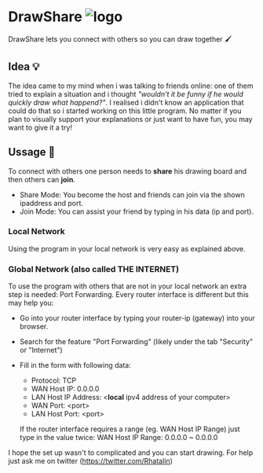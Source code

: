 # DrawShare ![logo](https://github.com/Rhatalin/DrawShare/blob/master/GUI/Resources/DrawShareLogo_50.png "DrawShare Logo")

DrawShare lets you connect with others so you can draw together :paintbrush:

## Idea :bulb: 

The idea came to my mind when i was talking to friends online: one of them tried to explain a situation and i thought *"wouldn't it be funny if he would quickly draw what happend?"*. I realised i didn't know an application that could do that so i started working on this little program. No matter if you plan to visually support your explanations or just want to have fun, you may want to give it a try!

## Ussage :wrench:

To connect with others one person needs to **share** his drawing board and then others can **join**.

* Share Mode: You become the host and friends can join via the shown ipaddress and port.
* Join Mode: You can assist your friend by typing in his data (ip and port).

### Local Network

Using the program in your local network is very easy as explained above.

### Global Network (also called THE INTERNET)

To use the program with others that are not in your local network an extra step is needed: Port Forwarding. Every router interface is different but this may help you:

* Go into your router interface by typing your router-ip (gateway) into your browser.
* Search for the feature "Port Forwarding" (likely under the tab "Security" or "Internet")
* Fill in the form with following data:

  - Protocol: TCP
  - WAN Host IP: 0.0.0.0
  - LAN Host IP Address: \<**local** ipv4 address of your computer>
  - WAN Port: \<port>
  - LAN Host Port: \<port>
  
  If the router interface requires a range (eg. WAN Host IP Range) just type in the value twice:
  WAN Host IP Range: 0.0.0.0 ~ 0.0.0.0
  
I hope the set up wasn't to complicated and you can start drawing.
For help just ask me on twitter (https://twitter.com/Rhatalin)

